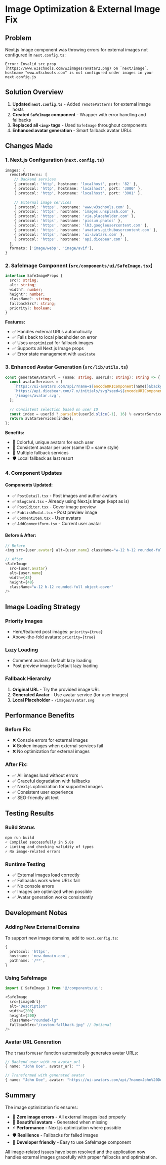 # Image Optimization & External Image Fix

## Problem
Next.js Image component was throwing errors for external images not configured in `next.config.ts`:
```
Error: Invalid src prop (https://www.w3schools.com/w3images/avatar2.png) on `next/image`, 
hostname "www.w3schools.com" is not configured under images in your next.config.js
```

## Solution Overview
1. **Updated `next.config.ts`** - Added `remotePatterns` for external image hosts
2. **Created `SafeImage` component** - Wrapper with error handling and fallbacks
3. **Replaced all `<img>` tags** - Used `SafeImage` throughout components
4. **Enhanced avatar generation** - Smart fallback avatar URLs

## Changes Made

### 1. Next.js Configuration (`next.config.ts`)
```typescript
images: {
  remotePatterns: [
    // Backend services
    { protocol: 'http', hostname: 'localhost', port: '82' },
    { protocol: 'http', hostname: 'localhost', port: '3000' },
    { protocol: 'http', hostname: 'localhost', port: '3001' },
    
    // External image services
    { protocol: 'https', hostname: 'www.w3schools.com' },
    { protocol: 'https', hostname: 'images.unsplash.com' },
    { protocol: 'https', hostname: 'via.placeholder.com' },
    { protocol: 'https', hostname: 'picsum.photos' },
    { protocol: 'https', hostname: 'lh3.googleusercontent.com' },
    { protocol: 'https', hostname: 'avatars.githubusercontent.com' },
    { protocol: 'https', hostname: 'ui-avatars.com' },
    { protocol: 'https', hostname: 'api.dicebear.com' },
  ],
  formats: ['image/webp', 'image/avif'],
}
```

### 2. SafeImage Component (`src/components/ui/SafeImage.tsx`)
```typescript
interface SafeImageProps {
  src?: string;
  alt: string;
  width?: number;
  height?: number;
  className?: string;
  fallbackSrc?: string;
  priority?: boolean;
}
```

**Features:**
- ✅ Handles external URLs automatically
- ✅ Falls back to local placeholder on error
- ✅ Uses `unoptimized` for fallback images
- ✅ Supports all Next.js Image props
- ✅ Error state management with `useState`

### 3. Enhanced Avatar Generation (`src/lib/utils.ts`)
```typescript
const generateAvatarUrl = (name: string, userId?: string): string => {
  const avatarServices = [
    `https://ui-avatars.com/api/?name=${encodeURIComponent(name)}&background=random&color=fff&size=200`,
    `https://api.dicebear.com/7.x/initials/svg?seed=${encodeURIComponent(name)}&backgroundColor=random`,
    '/images/avatar.svg',
  ];
  
  // Consistent selection based on user ID
  const index = userId ? parseInt(userId.slice(-1), 16) % avatarServices.length : 0;
  return avatarServices[index];
};
```

**Benefits:**
- 🎨 Colorful, unique avatars for each user
- 🔄 Consistent avatar per user (same ID = same style)
- 📱 Multiple fallback services
- 🛡️ Local fallback as last resort

### 4. Component Updates

#### Components Updated:
- ✅ `PostDetail.tsx` - Post images and author avatars
- ✅ `BlogCard.tsx` - Already using Next.js Image (kept as is)
- ✅ `PostEditor.tsx` - Cover image preview
- ✅ `PublishModal.tsx` - Post preview image
- ✅ `CommentItem.tsx` - User avatars
- ✅ `AddCommentForm.tsx` - Current user avatar

#### Before & After:
```typescript
// Before
<img src={user.avatar} alt={user.name} className="w-12 h-12 rounded-full" />

// After  
<SafeImage 
  src={user.avatar} 
  alt={user.name} 
  width={48} 
  height={48}
  className="w-12 h-12 rounded-full object-cover" 
/>
```

## Image Loading Strategy

### Priority Images
- Hero/featured post images: `priority={true}`
- Above-the-fold avatars: `priority={true}`

### Lazy Loading
- Comment avatars: Default lazy loading
- Post preview images: Default lazy loading

### Fallback Hierarchy
1. **Original URL** - Try the provided image URL
2. **Generated Avatar** - Use avatar service (for user images)
3. **Local Placeholder** - `/images/avatar.svg`

## Performance Benefits

### Before Fix:
- ❌ Console errors for external images
- ❌ Broken images when external services fail
- ❌ No optimization for external images

### After Fix:
- ✅ All images load without errors
- ✅ Graceful degradation with fallbacks
- ✅ Next.js optimization for supported images
- ✅ Consistent user experience
- ✅ SEO-friendly alt text

## Testing Results

### Build Status
```bash
npm run build
✓ Compiled successfully in 5.0s
✓ Linting and checking validity of types 
✓ No image-related errors
```

### Runtime Testing
- ✅ External images load correctly
- ✅ Fallbacks work when URLs fail
- ✅ No console errors
- ✅ Images are optimized when possible
- ✅ Avatar generation works consistently

## Development Notes

### Adding New External Domains
To support new image domains, add to `next.config.ts`:
```typescript
{
  protocol: 'https',
  hostname: 'new-domain.com',
  pathname: '/**',
}
```

### Using SafeImage
```typescript
import { SafeImage } from '@/components/ui';

<SafeImage
  src={imageUrl}
  alt="Description"
  width={200}
  height={200}
  className="rounded-lg"
  fallbackSrc="/custom-fallback.jpg" // Optional
/>
```

### Avatar URL Generation
The `transformUser` function automatically generates avatar URLs:
```typescript
// Backend user with no avatar_url
{ name: "John Doe", avatar_url: "" }

// Transformed with generated avatar
{ name: "John Doe", avatar: "https://ui-avatars.com/api/?name=John%20Doe..." }
```

## Summary

The image optimization fix ensures:
- 🚀 **Zero image errors** - All external images load properly
- 🎨 **Beautiful avatars** - Generated when missing
- ⚡ **Performance** - Next.js optimization where possible
- 🛡️ **Resilience** - Fallbacks for failed images
- 🔧 **Developer friendly** - Easy to use SafeImage component

All image-related issues have been resolved and the application now handles external images gracefully with proper fallbacks and optimization. 